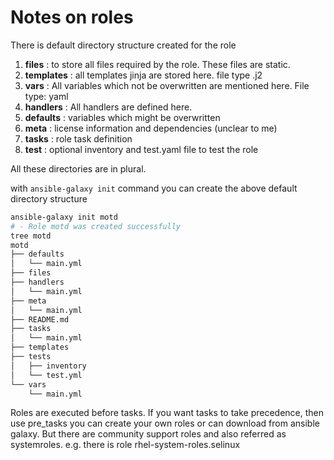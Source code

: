 # Notes on roles

There is default directory structure created for the role

1. **files** : to store all files required by the role. These files are static.
2. **templates** : all templates jinja are stored here. file type .j2
3. **vars** : All variables which not be overwritten are mentioned here. File type: yaml
4. **handlers** : All handlers are defined here.
5. **defaults** : variables which might be overwritten
6. **meta** : license information and dependencies (unclear to me)
7. **tasks** : role task definition
8. **test** : optional inventory and test.yaml file to test the role

All these directories are in plural.

with `ansible-galaxy init` command you can create the above default directory structure

```bash
ansible-galaxy init motd
# - Role motd was created successfully
tree motd
motd
├── defaults
│   └── main.yml
├── files
├── handlers
│   └── main.yml
├── meta
│   └── main.yml
├── README.md
├── tasks
│   └── main.yml
├── templates
├── tests
│   ├── inventory
│   └── test.yml
└── vars
    └── main.yml

```

Roles are executed before tasks. If you want tasks to take precedence, then use pre_tasks
you can create your own roles or can download from ansible galaxy. But there are community support
roles and also referred as systemroles. e.g. there is role rhel-system-roles.selinux
